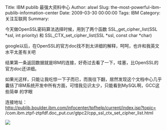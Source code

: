 Title: IBM publib 最强大资料中心
Author: alswl
Slug: the-most-powerful-ibm-publib-information-center
Date: 2009-03-30 00:00:00
Tags: IBM
Category: 关注互联网
Summary: 

今天做OpenSSL密码算法选择时候，用到了两个函数 SSL_get_cipher_list(SSL *ssl, int priority) 和
SSL_CTX_set_cipher_list(SSL *ssl, const char *char)

google以后，在OpenSSL的官方doc找不到太详细的解释，呵呵，也许和我英文水平太差有关吧

结果第一条返回数据就是IBM的连接，好奇过去看了一下，哇塞，比OpenSSL的官方doc还详细。

如果光这样，只能让我吃惊一下子而已，而我往下翻，居然发现这个文档中心几乎囊括了IBM系统开发中所有方面，可惜我见识太少，只能看到MySQL啊，GCC这些简单
的字眼

连接地址：http://publib.boulder.ibm.com/infocenter/tpfhelp/current/index.jsp?topic=
/com.ibm.ztpf-ztpfdf.doc_put.cur/gtpc2/cpp_ssl_ctx_set_cipher_list.html

![](http://tbn3.google.cn/images?q=tbn:1XCDIW0n3-blkM:)

